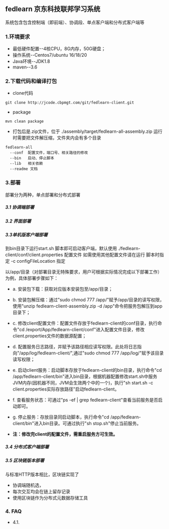 ## fedlearn 京东科技联邦学习系统 
系统包含包含控制端（即前端）、协调段、单点客户端和分布式客户端等

### 1.环境要求
- 最低硬件配置--4核CPU，8G内存，50G硬盘；
- 操作系统--Centos7/ubuntu 16/18/20
- Java环境--JDK1.8
- maven--3.6

### 2.下载代码和编译打包
- clone代码
```shell
git clone http://jcode.cbpmgt.com/git/fedlearn-client.git
```
- package
```shell
mvn clean package 
```

- 打包后是.zip文件，位于 ./assembly/target/fedlearn-all-assembly.zip
  运行时需要把文件解压缩，文件夹内会有多个目录
```text
fedlearn-all
  --conf  配置文件，端口号、相关路径的修改
  --bin   启动、停止脚本
  --lib   相关依赖
  --readme 文档
```

### 3.部署
部署分为两种，单点部署和分布式部署
##### 3.1 协调端部署

##### 3.2 界面部署

##### 3.3单机版客户端部署
到bin目录下运行start.sh 脚本即可启动客户端，默认使用 ./fedlearn-client/conf/client.properties 配置文件
如需使用其他配置文件请在运行 脚本时指定 -c configFileLocation 指定

以/app/目录（对部署目录无特殊要求，用户可根据实际情况完成以下部署工作）为例，具体部署步骤如下：
- a. 安装包下载：获取对应版本安装包至/app/目录； 
- b. 安装包解压缩：通过"sudo chmod 777 /app/"赋予/app/目录的读写权限，使用"unzip fedlearn-client-assembly.zip -d /app"命令把服务包解压到app目录下；
- c. 修改client配置文件：配置文件存放于fedlearn-client的conf目录，执行命令"cd /export/App/fedlearn-client/conf"进入配置文件目录，修改client.properties文件的数据源配置；
- d. 配置服务日志路径，并赋予该路径相应读写权限。此处将日志指向"/app/log/fedlearn-client/",通过"sudo chmod 777 /app/log/"赋予该目录读写权限；
- e. 启动client服务：启动脚本存放于fedlearn-client的bin目录，执行命令"cd /app/fedlearn-client/bin"进入bin目录，根据机器配置修改start.sh中服务JVM内存(因机器不同，JVM会生效两个中的一个)，执行"sh start.sh -c client.properties实际存放路径"启动fedlearn-client。
- f. 查看服务状态：可通过"ps -ef | grep fedlearn-client"查看当前服务是否启动即可。
- g. 停止服务：存放目录同启动脚本，执行命令"cd /app/fedlearn-client/bin"进入bin目录。可通过执行"sh stop.sh"停止当前服务。

- **注：修改完client的配置文件，需重启服务方可生效。**

##### 3.4 分布式客户端部署

##### 3.5 区块链版本部署
与标准HTTP版本相比，区块链实现了 
- 协调端随机选，
- 每次交互均会在链上留存记录
- 使用区块链作为分布式元数据存储工具

### 4. FAQ
- 4.1.